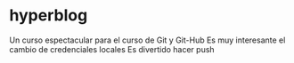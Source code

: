 # hyperblog
Un curso espectacular para el curso de Git y Git-Hub
Es muy interesante el cambio de credenciales locales
Es divertido hacer push